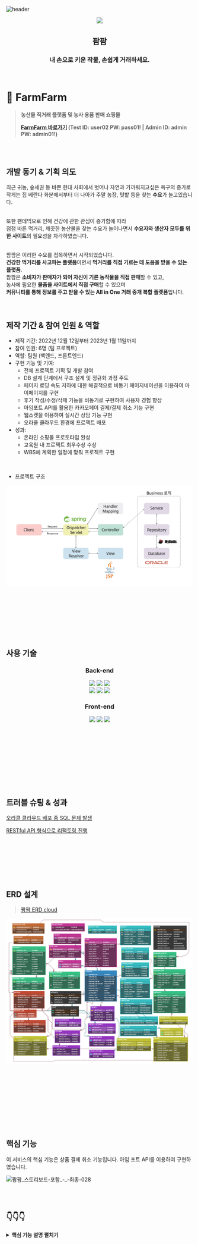 ![header](https://capsule-render.vercel.app/api?type=Slice&color=auto&height=150&section=header)

<div align="center">
<img width="20%" src="https://user-images.githubusercontent.com/110653581/211257489-34757022-4c71-443f-afe7-94d240788288.png" />
<h2>팜팜</h2>
<h3>내 손으로 키운 작물, 손쉽게 거래하세요.</h3>
</div>
  <br>



# :pushpin: FarmFarm
> **농산물 직거래 플랫폼 및 농사 용품 판매 쇼핑몰**
> 
> **[FarmFarm 바로가기](http://129.154.53.250:8080) (Test ID: user02 PW: pass01! | Admin ID: admin PW: admin01!)**

</br></br>

## 개발 동기 & 기획 의도

최근 귀농, 숲세권 등 바쁜 현대 사회에서 벗어나 자연과 가까워지고싶은 욕구의 증가로<br> 
작게는 집 베란다 화분에서부터 더 나아가 주말 농장, 텃밭 등을 찾는 **수요**가 늘고있습니다.<br><br>

또한 팬데믹으로 인해 건강에 관한 관심이 증가함에 따라 <br>
점점 바른 먹거리, 깨끗한 농산물을 찾는 수요가 늘어나면서 **수요자와 생산자 모두를 위한 사이트**의 필요성을 자각하였습니다.
<br><br>

팜팜은 이러한 수요를 접목하면서 시작되었습니다.<br>
**건강한 먹거리를 사고파는 플랫폼**이면서 **먹거리를 직접 기르는 데 도움을 받을 수 있는 플랫폼**.<br>
팜팜은 **소비자가 판매자가 되어 자신이 기른 농작물을 직접 판매**할 수 있고, <br>
농사에 필요한 **물품을 사이트에서 직접 구매**할 수 있으며 <br>
**커뮤니티를 통해 정보를 주고 받을 수 있는 All in One 거래 중개 복합 플랫폼**입니다.
<br>
<br>    <br>

## 제작 기간 & 참여 인원 & 역할
- 제작 기간: 2022년 12월 12일부터 2023년 1월 11일까지
- 참여 인원: 6명 (팀 프로젝트)
- 역할: 팀원 (백엔드, 프론트엔드)
- 구현 기능 및 기여:
	- 전체 프로젝트 기획 및 개발 참여
	- DB 설계 단계에서 구조 설계 및 정규화 과정 주도
	- 페이지 로딩 속도 저하에 대한 해결책으로 비동기 페이지네이션을 이용하여 마이페이지를 구현
	- 후기 작성/수정/삭제 기능을 비동기로 구현하여 사용자 경험 향상
	- 아임포트 API를 활용한 카카오페이 결제/결제 취소 기능 구현
	- 웹소켓을 이용하여 실시간 상담 기능 구현
	- 오라클 클라우드 환경에 프로젝트 배포
- 성과:
	- 온라인 쇼핑몰 프로토타입 완성
	- 교육원 내 프로젝트 최우수상 수상
	- WBS에 계획한 일정에 맞춰 프로젝트 구현

</br>

-  프로젝트 구조
<img src="/project.png" />
	
</br></br></br></br></br></br>
</br>

## 사용 기술

<div align="center">
  
### **Back-end**
<img src="https://img.shields.io/badge/Java11-007396?style=for-the-badge&logo=java&logoColor=white"> 
  <img src="https://img.shields.io/badge/Spring5.3.14-6DB33F?style=for-the-badge&logo=spring&logoColor=white">
  <img src="https://img.shields.io/badge/Oracle21C-F80000?style=for-the-badge&logo=oracle&logoColor=white">
  <br>
  <img src="https://img.shields.io/badge/Apache Tomcat9.0-F8DC75?style=for-the-badge&logo=apachetomcat&logoColor=white">
    <img src="https://img.shields.io/badge/Apache Maven-C71A36?style=for-the-badge&logo=ApacheMaven&logoColor=white">
    <img src="https://img.shields.io/badge/Spring Sequrity-6DB33F?style=for-the-badge&logo=SpringSecurity&logoColor=white">

### **Front-end**
  <img src="https://img.shields.io/badge/html5-E34F26?style=for-the-badge&logo=html5&logoColor=white"> 
  <img src="https://img.shields.io/badge/css-1572B6?style=for-the-badge&logo=css3&logoColor=white"> 
  <img src="https://img.shields.io/badge/javascript-F7DF1E?style=for-the-badge&logo=javascript&logoColor=black"> 

</div>

</br></br></br></br></br></br></br></br></br>



## 트러블 슈팅 & 성과
[오라클 클라우드 배포 중 SQL 문제 발생](https://nanazzoo.github.io/posts/Oracle-Cloud-%ED%98%B8%EC%8A%A4%ED%8C%85-%EC%A4%91-%EC%98%88%EC%99%B8-%EB%B0%9C%EC%83%9D/)

[RESTful API 형식으로 리팩토링 진행](https://nanazzoo.github.io/posts/Oracle-Cloud-%ED%98%B8%EC%8A%A4%ED%8C%85-%EC%A4%91-%EC%98%88%EC%99%B8-%EB%B0%9C%EC%83%9D/)

</br></br></br></br></br></br>



## ERD 설계
> [팜팜 ERD cloud ](https://www.erdcloud.com/d/xpKBdcyyrs6Ef2k9F)
<img src="/FarmFarm ERD-min.png" />

</br></br></br></br></br></br></br></br></br>

## 핵심 기능


이 서비스의 핵심 기능은 상품 결제 취소 기능입니다. 아임 포트 API를 이용하여 구현하였습니다.

![팜팜_스토리보드-포함_-_-최종-028](https://user-images.githubusercontent.com/101784680/221081115-cdb0b286-e471-4832-8be3-5c57b6def7d8.png)

</br></br>

## :point_down::point_down::point_down:

<details>
<summary><b>핵심 기능 설명 펼치기</b></summary>
<div markdown="1">


### 1. 전체 흐름

<img src="/spring.png">
	
</br>

### 2. 사용자 요청

- 사용자는 주문 내역에서 아직 배송 되지 않은 상품에 대해서 결제 취소를 요청할 수 있습니다.
- 사용자가 결제 취소 버튼을 클릭하면 결제 취소 요청이 컨트롤러로 전송됩니다.

</br>

### 3. Controller

~~~java
	/** 주문 취소
	 * @param orderNo
	 * @return result
	 * @throws IOException
	 */
	@GetMapping("/order/cancel")
	@ResponseBody
	public int orderCancel(int orderNo) throws IOException {
				
//		IMP_UID가 담긴 주문 정보 조회
		Order order = service.selectImpUid(orderNo);
		
        // 아임 포트에서 token 얻어오기
		String token = service.getToken();
		System.out.println(token);
		
//		imp_uid 이용해서 환불 요청하기
		int result = service.paymentCancel(token, order);
		
        // 환불 성공 시 DB에 취소 내역 저장
		if(result > 0) {
			result = service.orderCancel(orderNo);
		}
		return result;
	}
	
~~~

- **요청 처리** 

  - Controller에서는 요청을 화면 단에서 넘어온 요청을 받고, Service 계층에 로직 처리를 위임합니다.

- **결과 응답**

  - 취소 결과가 Insert 되면 1, 실패 시 0을 반환합니다.

</br>  

### 4. Service

~~~java
	/* 결제 토큰 얻어오기 */
	@SuppressWarnings("unchecked")
	@Override
	public String getToken() throws IOException {

		// 아임포트에 imp_key와 imp_secret을 담은 요청 전송
		headers.setContentType(MediaType.APPLICATION_JSON);
		JSONObject body = new JSONObject();
		body.put("imp_key", "아임포트에서 제공하는 imp_key");
		body.put("imp_secret", "아임포트에서 제공하는 RESTAPI 번호");
		
		String token = null;

		try {
			// 요청 성공 시 ImpToken 객체에 res 데이터를 담음
			HttpEntity<JSONObject> entity = new HttpEntity<>(body , headers);
			ImpToken impToken = restTemplate.postForObject("https://api.iamport.kr/users/getToken", entity, ImpToken.class);
			
			// ImpToken 객체에서 token 정보만 가져오기
			token = impToken.getResponse().get("access_token").toString();
			
		} catch (Exception e) {
			e.printStackTrace();
			System.out.println("getTokenError");
		} finally {
			headers.clear();
			body.clear();
		}
		
		return token;
	}
	
~~~



- **아임 포트에서 토큰 얻어오기**

  - 아임 포트 측에 요청 정보를 전송하여 결제 취소를 위한 토큰을 얻어옵니다.

  

~~~java
	/** 아임포트에 환불 요청
	 * @throws IOException 
	 *
	 */
	@SuppressWarnings("unchecked")
	@Override
	public int paymentCancel(String token, Order order) throws IOException {
		
		// 주문 취소 정보를 담은 요청 전송
		headers.setContentType(MediaType.APPLICATION_JSON);
		headers.add("Authorization", token);
		JSONObject body = new JSONObject();
		body.put("reason", "주문 취소");
		body.put("imp_uid", order.getImpUid());
		body.put("amount", order.getOrderPrice());
		body.put("checksum", order.getOrderPrice());
		
		try {
			HttpEntity<JSONObject> entity = new HttpEntity<>(body , headers);
			ImpToken impToken = restTemplate.postForObject("https://api.iamport.kr/payments/cancel", entity, ImpToken.class);
			
			System.out.println(impToken.toString());
			return 1;
				
		} catch (Exception e) {
			e.printStackTrace();
			System.out.println("getBuyerInfo Error");
			
			throw new RuntimeException("환불 실패");
		}
		
		
	}
~~~



- **아임 포트에 결제 취소 요청**
  - 아임 포트에서 요구하는 결제 취소 정보가 담긴 요청을 전송합니다.
  - 요청 성공 시 결제 취소 정보가 담긴 데이터를 미리 만들어둔 객체에 담아주고 console에 출력해주었습니다.
  - 결제 취소가 성공하면 1을 반환하고 Repository 계층에서 DB에 취소 정보를 저장합니다.

</br>

### 5. Repository

~~~java
	/** 주문 취소
	 * @param orderNo
	 * @return
	 */
	public int orderCancel(int orderNo) {
		// 주문 내역에 취소 정보 업데이트
		int result = sqlSession.update("orderMapper.orderCancel", orderNo);
		
		if(result > 0) {
			// 취소할 주문의 상품 목록 조회
			List<Product> productList = sqlSession.selectList("orderMapper.cancelProductList", orderNo);
			
			// 취소한 모든 상품에 대한 취소 내역 추가
			for(Product p : productList) {
				sqlSession.insert("orderMapper.cancelHistory", p);
			}
		}
		return result;
	}
~~~



- **취소 내역 저장** :pushpin: 
  - 취소가 완료된 주문에 대하여 주문 상태를 '주문 취소'로 수정합니다.
- **주문 상품 목록 조회**
  - 취소한 주문의 상품 내역을 모두 조회해옵니다.
- **취소 내역 추가**
  - 취소한 주문의 모든 상품에 대해 주문 취소 내역을 추가합니다.
  - 트리거를 이용하여 자동으로 취소된 상품의 재고가 복귀됩니다.

</div>
</details>



</br></br></br></br></br></br></br></br></br></br></br></br>

